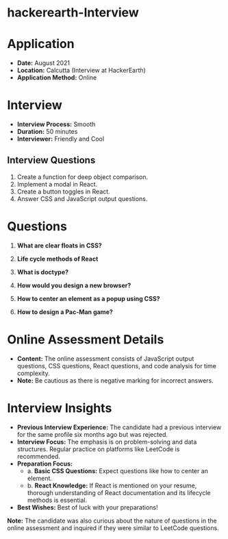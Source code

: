 # hackerearth-Interview
# Application

- **Date:** August 2021
- **Location:** Calcutta (Interview at HackerEarth)
- **Application Method:** Online

# Interview

- **Interview Process:** Smooth
- **Duration:** 50 minutes
- **Interviewer:** Friendly and Cool

## Interview Questions

1. Create a function for deep object comparison.
2. Implement a modal in React.
3. Create a button toggles in React.
4. Answer CSS and JavaScript output questions.

# Questions

1. **What are clear floats in CSS?**

2. **Life cycle methods of React**

3. **What is doctype?**

4. **How would you design a new browser?**

5. **How to center an element as a popup using CSS?**

6. **How to design a Pac-Man game?**

# Online Assessment Details

- **Content:** The online assessment consists of JavaScript output questions, CSS questions, React questions, and code analysis for time complexity.
- **Note:** Be cautious as there is negative marking for incorrect answers.

# Interview Insights

- **Previous Interview Experience:** The candidate had a previous interview for the same profile six months ago but was rejected.
- **Interview Focus:** The emphasis is on problem-solving and data structures. Regular practice on platforms like LeetCode is recommended.
- **Preparation Focus:**
  - a. **Basic CSS Questions:** Expect questions like how to center an element.
  - b. **React Knowledge:** If React is mentioned on your resume, thorough understanding of React documentation and its lifecycle methods is essential.
- **Best Wishes:** Best of luck with your preparations! 

**Note:** The candidate was also curious about the nature of questions in the online assessment and inquired if they were similar to LeetCode questions.




